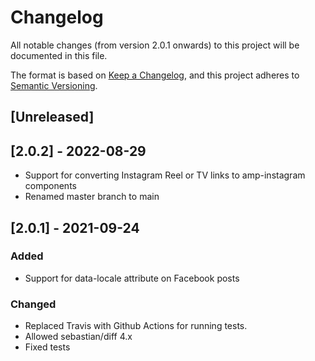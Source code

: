 # Changelog
All notable changes (from version 2.0.1 onwards) to this project will be
documented in this file.

The format is based on [Keep a Changelog](https://keepachangelog.com/en/1.0.0/),
and this project adheres to [Semantic Versioning](https://semver.org/spec/v2.0.0.html).

## [Unreleased]

## [2.0.2] - 2022-08-29

- Support for converting Instagram Reel or TV links to amp-instagram components
- Renamed master branch to main

## [2.0.1] - 2021-09-24

### Added
- Support for data-locale attribute on Facebook posts

### Changed
- Replaced Travis with Github Actions for running tests.
- Allowed sebastian/diff 4.x
- Fixed tests
